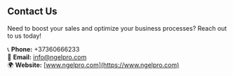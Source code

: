 ## Contact Us
Need to boost your sales and optimize your business processes? Reach out to us today!

📞 **Phone:** +37360666233  
📧 **Email:** [info@ngelpro.com](mailto:info@ngelpro.com)  
🌍 **Website:** [www.ngelpro.com](https://www.ngelpro.com)
